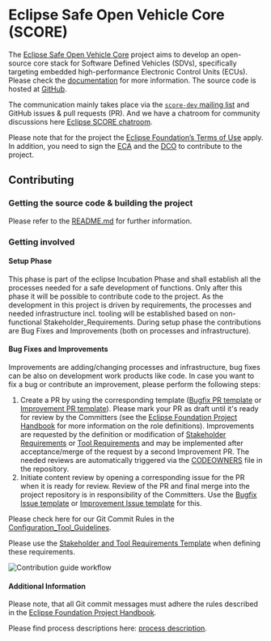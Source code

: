 # Eclipse Safe Open Vehicle Core (SCORE) 
The [Eclipse Safe Open Vehicle Core](https://projects.eclipse.org/projects/automotive.score) project aims to develop an open-source core stack for Software Defined Vehicles (SDVs), specifically targeting embedded high-performance Electronic Control Units (ECUs).
Please check the [documentation](https://eclipse-score.github.io) for more information.
The source code is hosted at [GitHub](https://github.com/eclipse-score).

The communication mainly takes place via the [`score-dev` mailing list](https://accounts.eclipse.org/mailing-list/score-dev) and GitHub issues & pull requests (PR). And we have a chatroom for community discussions here [Eclipse SCORE chatroom](https://chat.eclipse.org/#/room/#automotive.score:matrix.eclipse.org).

Please note that for the project the [Eclipse Foundation’s Terms of Use](https://www.eclipse.org/legal/terms-of-use/) apply.
In addition, you need to sign the [ECA](https://www.eclipse.org/legal/ECA.php) and the [DCO](https://www.eclipse.org/legal/dco/) to contribute to the project.

## Contributing
### Getting the source code & building the project
Please refer to the [README.md](README.md) for further information.

### Getting involved

#### Setup Phase
This phase is part of the eclipse Incubation Phase and shall establish all the processes needed for a safe development of functions. Only after this phase it will be possible to contribute code to the project. As the development in this project is driven by requirements, the processes and needed infrastructure incl. tooling will be established based on non-functional Stakeholder_Requirements<!-- TODO: fill link to correct page with requirements -->. During setup phase the contributions are Bug Fixes and Improvements (both on processes and infrastructure).

#### Bug Fixes and Improvements
Improvements are adding/changing processes and infrastructure, bug fixes can be also on development work products like code.
In case you want to fix a bug or contribute an improvement, please perform the following steps:
1) Create a PR by using the corresponding template ([Bugfix PR template](.github/PULL_REQUEST_TEMPLATE/bug_fix.md) or [Improvement PR template](.github/PULL_REQUEST_TEMPLATE/improvement.md)). Please mark your PR as draft until it's ready for review by the Committers (see the [Eclipse Foundation Project Handbook](https://www.eclipse.org/projects/handbook/#contributing-committers) for more information on the role definitions). Improvements are requested by the definition or modification of [Stakeholder Requirements](docs/stakeholder_requirements) or [Tool Requirements](docs/tool_requirements) and may be implemented after acceptance/merge of the request by a second Improvement PR. The needed reviews are automatically triggered via the [CODEOWNERS](.github/CODEOWNERS) file in the repository.
2) Initiate content review by opening a corresponding issue for the PR when it is ready for review. Review of the PR and final merge into the project repository is in responsibility of the Committers. Use the [Bugfix Issue template](.github/ISSUE_TEMPLATE/bug_fix.md) or [Improvement Issue template](.github/ISSUE_TEMPLATE/improvement.md) for this.

Please check here for our Git Commit Rules in the [Configuration_Tool_Guidelines](https://eclipse-score.github.io/score/process_description/guidelines/index.html).

Please use the [Stakeholder and Tool Requirements Template](https://eclipse-score.github.io/score/process_description/templates/index.html) when defining these requirements.

![Contribution guide workflow](./docs/_assets/contribution_guide.svg "Contribution guide workflow")

#### Additional Information
Please note, that all Git commit messages must adhere the rules described in the [Eclipse Foundation Project Handbook](https://www.eclipse.org/projects/handbook/#resources-commit).

Please find process descriptions here: [process description](https://eclipse-score.github.io/score/process_description/).
